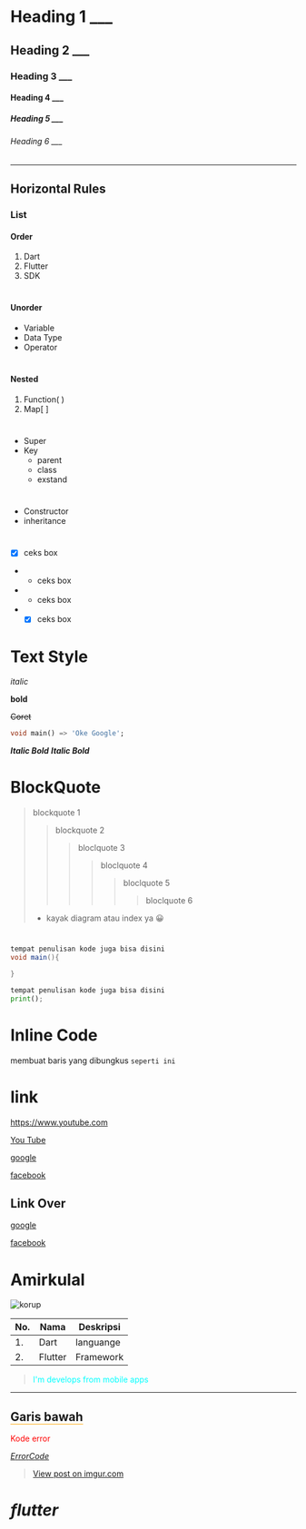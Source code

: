 # Heading 1 \_\_\_

## Heading 2 \_\_\_

### Heading 3 \_\_\_

#### Heading 4 \_\_\_

##### Heading 5 \_\_\_

###### Heading 6 \_\_\_

---

## Horizontal Rules

### List

#### Order

1. Dart
2. Flutter
3. SDK

#

#### Unorder

- Variable
- Data Type
- Operator

#

#### Nested

1. Function( )
2. Map[ ]

#

- Super
- Key
  - parent
  - class
  - exstand

#

- Constructor
- inheritance

#

- [x] ceks box
- - ceks box
- - ceks box
- - [x] ceks box

# Text Style

_italic_

**bold**

~~Coret~~

```dart
void main() => 'Oke Google';
```

_**Italic Bold**_
**_Italic Bold_**

#

# BlockQuote

> blockquote 1
>
> > blockquote 2
> >
> > > bloclquote 3
> > >
> > > > bloclquote 4
> > > >
> > > > > bloclquote 5
> > > > >
> > > > > > bloclquote 6
>
> - kayak diagram atau index ya 😀

#

```Java Script
tempat penulisan kode juga bisa disini
void main(){

}
```

```Python
tempat penulisan kode juga bisa disini
print();
```

# Inline Code

membuat baris yang dibungkus `seperti ini`

# link

https://www.youtube.com

[You Tube](https://www.youtube.com "ke yutup")

[google][1]

[facebook][2]

[1]: https://google.com
[2]: https://facebook.com

## Link Over

[google][1]

[facebook][2]

[1]: https://google.com
[2]: https://facebook.com

# Amirkulal

![korup](https://cdn-sdotid.adg.id/images/e370beb3-a4af-463e-a5b2-e746c6b205e1_980x980.webp.jpeg "Amirkhalilzain")

| No. | Nama    | Deskripsi |
| --- | ------- | --------- |
| 1.  | Dart    | languange |
| 2.  | Flutter | Framework |

> <span style="color: cyan;">I'm develops from mobile apps</span>

---

## <span style="border-bottom: 1px solid orange;">Garis bawah</span>

<span style="color: red; border-bottom: 2px wavy red;">Kode error</span>

[$Error Code$](E:\coding\dart\saya.html)

<blockquote class="imgur-embed-pub" lang="en" data-id="q4q70hU"><a href="https://imgur.com/q4q70hU">View post on imgur.com</a></blockquote><script async src="//s.imgur.com/min/embed.js" charset="utf-8"></script>

# $flutter$
